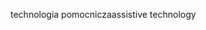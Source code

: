 <span data-ttu-id="29914-101">technologia pomocnicza</span><span class="sxs-lookup"><span data-stu-id="29914-101">assistive technology</span></span>